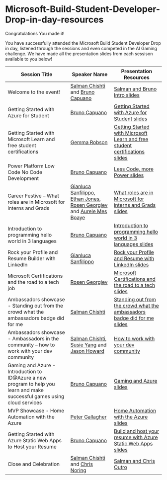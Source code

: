 # Microsoft-Build-Student-Developer-Drop-in-day-resources

Congratulations You made it!

You have successfully attended the Microsoft Build Student Developer Drop in day, listened through the sessions and even competed in the AI Gaming challenge. We have made all the presentation slides from each sessison available to you below!

| Session Title | Speaker Name | Presentation Resources |
|-------------------|----------|--------------------------|
| Welcome to the event!| [Salman Chishti](https://www.linkedin.com/in/salmanmkc/) and [Bruno Capuano](https://developer.microsoft.com/advocates/bruno-capuano) | [Salman and Bruno Intro slides](https://github.com/microsoft/AcademicContent/blob/main/microsoft-conferences/2022/Microsoft-Build-Student-Developer-Drop-in-day/Presentation%20Slides/Slides/Final%20-%20Salman%20Bruno%20Intro.pptx) |
| Getting Started with Azure for Student | [Bruno Capuano](https://developer.microsoft.com/advocates/bruno-capuano) | [Getting Started with Azure for Student slides](https://github.com/microsoft/AcademicContent/blob/main/microsoft-conferences/2022/Microsoft-Build-Student-Developer-Drop-in-day/Presentation%20Slides/Slides/Final%20-%20Getting%20started%20with%20Azure%20for%20Students.pptx) |
| Getting Started with Microsoft Learn and free student certifications | [Gemma Robson](https://www.linkedin.com/in/gemma-robson-196239215/) | [Getting Started with Microsoft Learn and free student certifications slides](https://github.com/microsoft/AcademicContent/blob/main/microsoft-conferences/2022/Microsoft-Build-Student-Developer-Drop-in-day/Presentation%20Slides/Slides/Final%20-%20Gemma-%20Getting%20Started%20with%20MSLearn.pptx) |
| Power Platform Low Code No Code Development | [Bruno Capuano](https://developer.microsoft.com/advocates/bruno-capuano) | [Less Code, more Power slides](https://github.com/microsoft/AcademicContent/blob/main/microsoft-conferences/2022/Microsoft-Build-Student-Developer-Drop-in-day/Presentation%20Slides/Slides/Final%20-%20Less%20Code,%20more%20Power.pptx) |
| Career Festive – What roles are in Microsoft for interns and Grads | [Gianluca Sanfilippo](https://www.linkedin.com/in/gianlucasanfilippo/), [Ethan Jones](https://www.linkedin.com/in/ejjones18/), [Rosen Georgiev](https://www.linkedin.com/in/rgeorgiev/) and [Aurele Mes Boaye](https://www.linkedin.com/in/aurele-mes-boaye-assoc-cipd-278b229b/) | [What roles are in Microsoft for interns and Grads slides](https://github.com/microsoft/AcademicContent/blob/main/microsoft-conferences/2022/Microsoft-Build-Student-Developer-Drop-in-day/Presentation%20Slides/Slides/Final%20-%20Career%20Festive%20-%20Interns%20&%20Grads%20Slide.pptx) |
| Introduction to programming hello world in 3 languages| [Bruno Capuano](https://developer.microsoft.com/advocates/bruno-capuano) | [Introduction to programming hello world in 3 languages slides](https://github.com/microsoft/AcademicContent/blob/main/microsoft-conferences/2022/Microsoft-Build-Student-Developer-Drop-in-day/Presentation%20Slides/Slides/Final%20-%20Hello%20World,%20Bruno.pptx) |
| Rock your Profile and Resume Builder with LinkedIn | [Gianluca Sanfilippo](https://www.linkedin.com/in/gianlucasanfilippo/) | [Rock your Profile and Resume with LinkedIn slides](https://github.com/microsoft/AcademicContent/blob/main/microsoft-conferences/2022/Microsoft-Build-Student-Developer-Drop-in-day/Presentation%20Slides/Slides/Final%20-%20Rock%20your%20Profile%20and%20Resume%20Builder%20with%20LinkedIn%20-%20Gianluca%20Sanfilippo.pptx) |
| Microsoft Certifications and the road to a tech job | [Rosen Georgiev](https://www.linkedin.com/in/rgeorgiev/) | [Microsoft Certifications and the road to a tech slides](https://github.com/microsoft/AcademicContent/blob/main/microsoft-conferences/2022/Microsoft-Build-Student-Developer-Drop-in-day/Presentation%20Slides/Slides/Final%20-%20Rosen%20Georgiev%20Microsoft%20Certifications.pptx) |
| Ambassadors showcase - Standing out from the crowd what the ambassadors badge did for me | [Salman Chishti](https://www.linkedin.com/in/salmanmkc/) | [Standing out from the crowd what the ambassadors badge did for me slides](https://github.com/microsoft/AcademicContent/blob/main/microsoft-conferences/2022/Microsoft-Build-Student-Developer-Drop-in-day/Presentation%20Slides/Slides/Final%20-%20Salman%20-%20Stand%20out%20from%20crowd.pptx) |
| Ambassadors showcase - Ambassadors in the community – how to work with your dev community | [Salman Chishti](https://www.linkedin.com/in/salmanmkc/), [Susie Yang](https://www.linkedin.com/in/susie-yang-68667730/) and [Jason Howard](https://www.linkedin.com/in/jason-howard-ba155742) | [How to work with your dev community](https://github.com/microsoft/AcademicContent/blob/main/microsoft-conferences/2022/Microsoft-Build-Student-Developer-Drop-in-day/Presentation%20Slides/Slides/Final%20-%20Salman%20and%20Jason_Susie%20%E2%80%93%20How%20to%20work%20with%20your%20dev%20community_.pptx) |
| Gaming and Azure - Introduction to ID@Azure a new program to help you learn and make successful games using cloud services | [Bruno Capuano](https://developer.microsoft.com/advocates/bruno-capuano) | [Gaming and Azure slides](https://github.com/microsoft/AcademicContent/blob/main/microsoft-conferences/2022/Microsoft-Build-Student-Developer-Drop-in-day/Presentation%20Slides/Slides/Final%20-%20Gaming%20and%20Azure,%20Bruno%20Capuano.pptx) |
| MVP Showcase - Home Automation with the Azure | [Peter Gallagher](https://www.linkedin.com/in/pjgcreations/) | [Home Automation with the Azure slides](https://github.com/microsoft/AcademicContent/blob/main/microsoft-conferences/2022/Microsoft-Build-Student-Developer-Drop-in-day/Presentation%20Slides/Slides/Final%20-%20Azure%20Percept%20Home%20Automation,%20Peter%20Gallagher.pptx) |
| Getting Started with Azure Static Web Apps to Host your Resume | [Bruno Capuano](https://developer.microsoft.com/advocates/bruno-capuano) | [Build and host your resume with Azure Static Web Apps slides](https://github.com/microsoft/AcademicContent/blob/main/microsoft-conferences/2022/Microsoft-Build-Student-Developer-Drop-in-day/Presentation%20Slides/Slides/Final%20-%20Azure%20Static%20WebApps,%20Bruno%20Capuano.pptx) |
| Close and Celebration | [Salman Chishti](https://www.linkedin.com/in/salmanmkc/) and [Chris Noring](https://developer.microsoft.com/en-us/advocates/chris-noring) | [Salman and Chris Outro](https://github.com/microsoft/AcademicContent/blob/main/microsoft-conferences/2022/Microsoft-Build-Student-Developer-Drop-in-day/Presentation%20Slides/Slides/Final%20-%20Salman%20Chris%20Outro.pptx) |